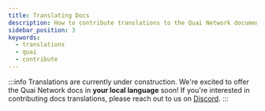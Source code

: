 ```yaml
---
title: Translating Docs
description: How to contribute translations to the Quai Network documentation.
sidebar_position: 3
keywords:
  - translations
  - quai
  - contribute
---
```


:::info
Translations are currently under construction. We're excited to offer the Quai Network docs in **your local language** soon! If you're interested in contributing docs translations, please reach out to us on [Discord](https://discord.gg/s8y8asPwNC).
:::
